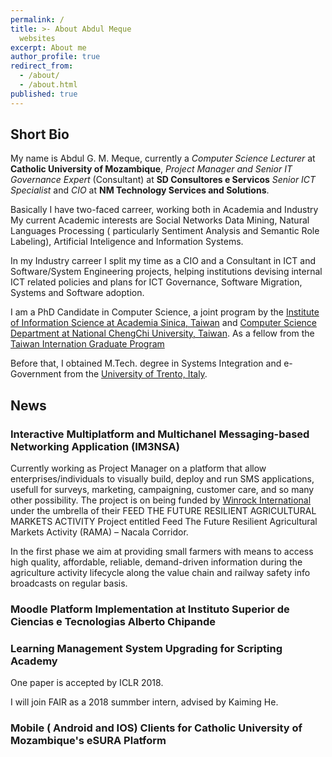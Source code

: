 ```yaml
---
permalink: /
title: >- About Abdul Meque
  websites
excerpt: About me
author_profile: true
redirect_from:
  - /about/
  - /about.html
published: true
---
```


## Short Bio
My name is Abdul G. M. Meque, currently a _Computer Science Lecturer_ at **Catholic University of Mozambique**, _Project Manager and Senior IT Governance Expert_ (Consultant) at **SD Consultores e Servicos** _Senior ICT Specialist_ and _CIO_ at **NM Technology Services and Solutions**. 

Basically I have two-faced carreer, working both in Academia and Industry
My current Academic interests are Social Networks Data Mining, Natural Languages Processing ( particularly Sentiment Analysis and Semantic Role Labeling), Artificial Inteligence and Information Systems. 

In my  Industry carreer I split my time as a CIO and a Consultant in ICT and Software/System Engineering projects, helping institutions devising internal ICT related policies and plans for  ICT Governance, Software Migration, Systems and Software adoption.

I am a PhD Candidate in Computer Science, a joint program by the [Institute of Information Science at Academia Sinica, Taiwan](http://www.iis.sinica.edu.tw "IIS Sinica") and [Computer Science Department at National ChengChi University, Taiwan](http://cs.nccu.edu.tw "CS at NCCU"). As a fellow from the [Taiwan Internation Graduate Program](tigp.sinica.edu.tw "TIGP")

Before that, I obtained M.Tech. degree in Systems Integration and e-Government from the [University of Trento, Italy](https://www.disi.unitn.it "UNITN").

## News
### Interactive Multiplatform and Multichanel Messaging-based Networking Application (IM3NSA)
Currently working as Project Manager on a platform that allow enterprises/individuals to visually build, deploy and run SMS applications, usefull for surveys, marketing, campaigning, customer care, and so many other possibility. The project is on being funded by [Winrock International](https://www.winrock.org/project/rama/ "WINROCK RAMA") under the umbrella of their FEED THE FUTURE RESILIENT AGRICULTURAL MARKETS ACTIVITY Project entitled Feed The Future Resilient Agricultural Markets Activity (RAMA) – Nacala Corridor.

In the first phase we aim at providing small farmers with means to access high quality, affordable, reliable, demand-driven information during the agriculture activity lifecycle along the value chain and railway safety info broadcasts on regular basis.

### Moodle Platform Implementation at Instituto Superior de Ciencias e Tecnologias Alberto Chipande

### Learning Management System Upgrading for Scripting Academy
One paper is accepted by ICLR 2018.

I will join FAIR as a 2018 summber intern, advised by Kaiming He.

### Mobile ( Android and IOS) Clients for Catholic University of Mozambique's eSURA Platform
